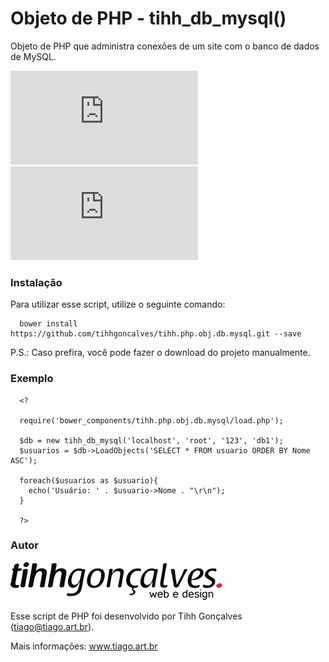 # Objeto de PHP - tihh_db_mysql()
Objeto de PHP que administra conexões de um site com o banco de dados de MySQL.

[![Versão](http://app.tiago.art.br/flags/version.php?path=tihhgoncalves/tihh.php.obj.db.mysql)](#)
[![Size](http://app.tiago.art.br/flags/size.php?path=tihhgoncalves/tihh.php.obj.db.mysql)](#)


### Instalação
Para utilizar esse script, utilize o seguinte comando:

```
  bower install https://github.com/tihhgoncalves/tihh.php.obj.db.mysql.git --save
```

P.S.: Caso prefira, você pode fazer o download do projeto manualmente.

### Exemplo

```
  <?
  
  require('bower_components/tihh.php.obj.db.mysql/load.php');
  
  $db = new tihh_db_mysql('localhost', 'root', '123', 'db1');
  $usuarios = $db->LoadObjects('SELECT * FROM usuario ORDER BY Nome ASC');
  
  foreach($usuarios as $usuario){
    echo('Usuário: ' . $usuario->Nome . "\r\n");
  }
  
  ?>
```

### Autor
![logo](https://raw.githubusercontent.com/tihhgoncalves/tihh.php.obj.db.mysql/master/logo.png)


Esse script de PHP foi desenvolvido por Tihh Gonçalves (tiago@tiago.art.br). 

Mais informações: www.tiago.art.br
